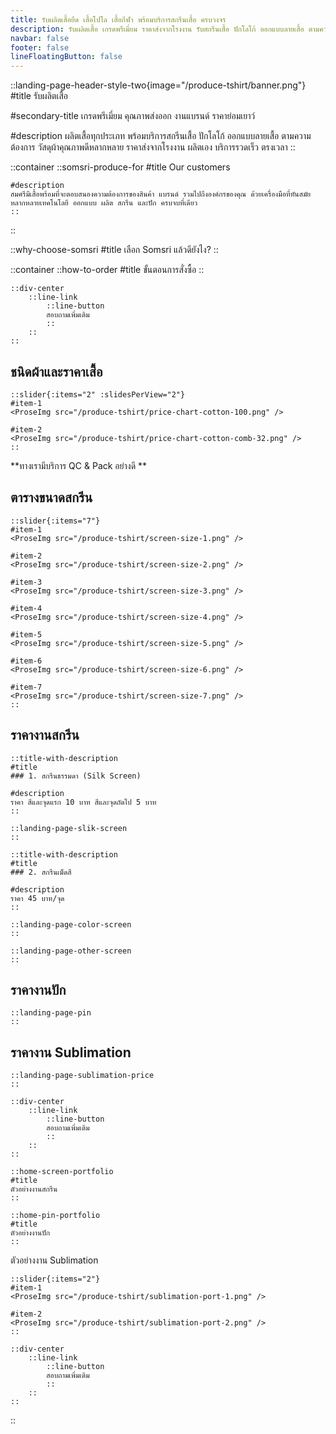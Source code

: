 ```yaml
---
title: รับผลิตเสื้อยืด เสื้อโปโล เสื้อกีฬา พร้อมบริการสกรีนเสื้อ ครบวงจร
description: รับผลิตเสื้อ เกรดพรีเมี่ยม ราคาส่งจากโรงงาน รับสกรีนเสื้อ ปักโลโก้ ออกแบบลายเสื้อ ตามความต้องการของลูกค้า รองรับการทำแบรนด์เสื้อผ้าแบบ OEM
navbar: false
footer: false
lineFloatingButton: false
---
```

::landing-page-header-style-two{image="/produce-tshirt/banner.png"}
#title
รับผลิตเสื้อ

#secondary-title
เกรดพรีเมี่ยม คุณภาพส่งออก งานแบรนด์ ราคาย่อมเยาว์

#description
ผลิตเสื้อทุกประเภท พร้อมบริการสกรีนเสื้อ ปักโลโก้ ออกแบบลายเสื้อ ตามความต้องการ วัสดุผ้าคุณภาพดีหลากหลาย ราคาส่งจากโรงงาน ผลิตเอง บริการรวดเร็ว ตรงเวลา
::

::container
    ::somsri-produce-for
    #title
    Our customers

    #description
    สมศรีมีเสื้อพร้อมที่จะตอบสนองความต้องการของสินค้า แบรนด์ รวมไปถึงองค์กรของคุณ ด้วยเครื่องมือที่ทันสมัยหลากหลายเทคโนโลยี ออกแบบ ผลิต สกรีน และปัก ครบจบที่เดียว
    ::
::

::why-choose-somsri
#title
เลือก Somsri แล้วดียังไง?
::

::container
    ::how-to-order
    #title
    ขั้นตอนการสั่งซื้อ
    ::

    ::div-center
        ::line-link
            ::line-button
            สอบถามเพิ่มเติม
            ::
        ::
    ::
    
## ชนิดผ้าและราคาเสื้อ

    ::slider{:items="2" :slidesPerView="2"}
    #item-1
    <ProseImg src="/produce-tshirt/price-chart-cotton-100.png" />

    #item-2
    <ProseImg src="/produce-tshirt/price-chart-cotton-comb-32.png" />
    ::

<ProseP class="!text-primary text-center text-xl">**ทางเรามีบริการ QC & Pack อย่างดี **</ProseP>

## ตารางขนาดสกรีน

    ::slider{:items="7"}
    #item-1
    <ProseImg src="/produce-tshirt/screen-size-1.png" />

    #item-2
    <ProseImg src="/produce-tshirt/screen-size-2.png" />

    #item-3
    <ProseImg src="/produce-tshirt/screen-size-3.png" />

    #item-4
    <ProseImg src="/produce-tshirt/screen-size-4.png" />
    
    #item-5
    <ProseImg src="/produce-tshirt/screen-size-5.png" />

    #item-6
    <ProseImg src="/produce-tshirt/screen-size-6.png" />

    #item-7
    <ProseImg src="/produce-tshirt/screen-size-7.png" />
    ::

## ราคางานสกรีน

    ::title-with-description
    #title
    ### 1. สกรีนธรรมดา (Silk Screen)

    #description
    ราคา สีและจุดแรก 10 บาท สีและจุดถัดไป 5 บาท
    ::

    ::landing-page-slik-screen
    ::

    ::title-with-description
    #title
    ### 2. สกรีนเม็ดสี

    #description
    ราคา 45 บาท/จุด
    ::

    ::landing-page-color-screen
    ::

    ::landing-page-other-screen
    ::

## ราคางานปัก
    
    ::landing-page-pin
    ::

## ราคางาน Sublimation
    
    ::landing-page-sublimation-price
    ::

    ::div-center
        ::line-link
            ::line-button
            สอบถามเพิ่มเติม
            ::
        ::
    ::

    ::home-screen-portfolio
    #title
    ตัวอย่างงานสกรีน
    ::

    ::home-pin-portfolio
    #title
    ตัวอย่างงานปัก
    ::

<ProseH2 class="text-[2.5rem] md:text-[4rem]">ตัวอย่างงาน Sublimation</ProseH2>

    ::slider{:items="2"}
    #item-1
    <ProseImg src="/produce-tshirt/sublimation-port-1.png" />

    #item-2
    <ProseImg src="/produce-tshirt/sublimation-port-2.png" />
    ::

    ::div-center
        ::line-link
            ::line-button
            สอบถามเพิ่มเติม
            ::
        ::
    ::
::
